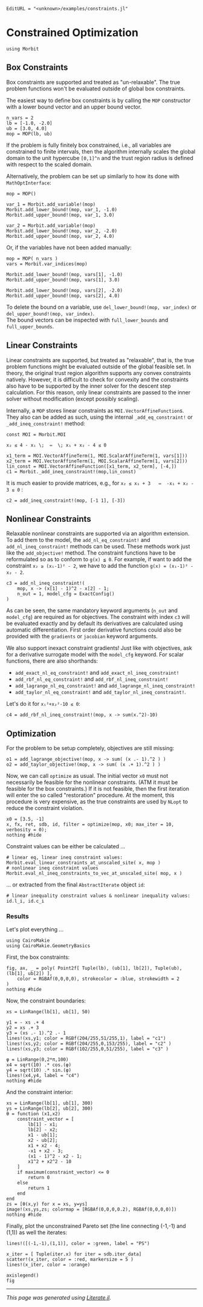 ```@meta
EditURL = "<unknown>/examples/constraints.jl"
```

# Constrained Optimization

````@example constraints
using Morbit
````

## Box Constraints

Box constraints are supported and treated as "un-relaxable".
The true problem functions won't be evaluated outside of global box constraints.

The easiest way to define box constraints is by calling the `MOP` constructor
with a lower bound vector and an upper bound vector.

````@example constraints
n_vars = 2
lb = [-1.0, -2.0]
ub = [3.0, 4.0]
mop = MOP(lb, ub)
````

If the problem is fully finitely box constrained, i.e., all variables
are constrained to finite intervals, then the algorithm internally
scales the global domain to the unit hypercube ``[0,1]^n`` and the trust region
radius is defined with respect to the scaled domain.

Alternatively, the problem can be set up similarly to how its done with
`MathOptInterface`:

````@example constraints
mop = MOP()

var_1 = Morbit.add_variable!(mop)
Morbit.add_lower_bound!(mop, var_1, -1.0)
Morbit.add_upper_bound!(mop, var_1, 3.0)

var_2 = Morbit.add_variable!(mop)
Morbit.add_lower_bound!(mop, var_2, -2.0)
Morbit.add_upper_bound!(mop, var_2, 4.0)
````

Or, if the variables have not been added manually:

````@example constraints
mop = MOP( n_vars )
vars = Morbit.var_indices(mop)

Morbit.add_lower_bound!(mop, vars[1], -1.0)
Morbit.add_upper_bound!(mop, vars[1], 3.0)

Morbit.add_lower_bound!(mop, vars[2], -2.0)
Morbit.add_upper_bound!(mop, vars[2], 4.0)
````

To delete the bound on a variable, use `del_lower_bound!(mop, var_index)`
or `del_upper_bound!(mop, var_index)`. \
The bound vectors can be inspected with `full_lower_bounds` and `full_upper_bounds`.

## Linear Constraints
Linear constraints are supported, but treated as "relaxable", that is,
the true problem functions might be evaluated outside of the global feasible
set.
In theory, the original trust region algorithm supports any convex constraints
natively. However, it is difficult to check for convexity and the constraints
also have to be supported by the inner solver for the descent step calculation.
For this reason, only linear constraints are passed to the inner solver without
modification (except possibly scaling).

Internally, a `MOP` stores linear constraints as `MOI.VectorAffineFunction`s.
They also can be added as such, using the internal `_add_eq_constraint!` or
`_add_ineq_constraint!` method:

````@example constraints
const MOI = Morbit.MOI
````

``x₂ ≤ 4 - x₁ \;  ⇔  \; x₁ + x₂ - 4 ≤ 0``

````@example constraints
x1_term = MOI.VectorAffineTerm(1, MOI.ScalarAffineTerm(1, vars[1]))
x2_term = MOI.VectorAffineTerm(1, MOI.ScalarAffineTerm(1, vars[2]))
lin_const = MOI.VectorAffineFunction([x1_term, x2_term], [-4,])
c1 = Morbit._add_ineq_constraint!(mop,lin_const)
````

It is much easier to provide matrices, e.g., for
``x₂ ≤ x₁ + 3   ⇔  -x₁ + x₂ - 3 ≤ 0`` :

````@example constraints
c2 = add_ineq_constraint!(mop, [-1 1], [-3])
````

## Nonlinear Constraints
Relaxable nonlinear constraints are supported via an algorithm
extension.
To add them to the model, the `add_nl_eq_constraint!` and `add_nl_ineq_constraint!`
methods can be used.
These methods work just like the `add_objective!` method.
The constraint functions have to be reformulated so as to conform to ``g(x) ≦ 0``.
For example, if want to add the constraint ``x₂ ≥ (x₁-1)² - 2``, we have
to add the function ``g(x) = (x₁-1)² - x₂ - 2``.

````@example constraints
c3 = add_nl_ineq_constraint!(
	mop, x -> (x[1] - 1)^2 - x[2] - 1;
	n_out = 1, model_cfg = ExactConfig()
)
````

As can be seen, the same mandatory keyword arguments (`n_out` and `model_cfg`)
are required as for objectives.
The constraint with index `c3` will be evaluated exactly and by default
its derivatives are calculated using automatic differentiation.
First order derivative functions could also be provided with the `gradients`
or `jacobian` keyword arguments.

We also support inexact constraint gradients!
Just like with objectives, ask for a derivative surrogate model
with the `model_cfg` keyword.
For scalar functions, there are also shorthands:
* `add_exact_nl_eq_constraint!` and `add_exact_nl_ineq_constraint!`
* `add_rbf_nl_eq_constraint!` and `add_rbf_nl_ineq_constraint!`
* `add_lagrange_nl_eq_constraint!` and `add_lagrange_nl_ineq_constraint!`
* `add_taylor_nl_eq_constraint!` and `add_taylor_nl_ineq_constraint!`.

Let's do it for ``x₁²+x₂²-10 ≤ 0``:

````@example constraints
c4 = add_rbf_nl_ineq_constraint!(mop, x -> sum(x.^2)-10)
````

## Optimization

For the problem to be setup completely, objectives are still missing:

````@example constraints
o1 = add_lagrange_objective!(mop, x -> sum( (x .- 1).^2 ) )
o2 = add_taylor_objective!(mop, x -> sum( (x .+ 1).^2 ) )
````

Now, we can call `optimize` as usual.
The initial vector `x0` must not necessarily be feasible for the nonlinear constraints.
(ATM it must be feasible for the box constraints.)
If it is not feasible, then the first iteration will enter
the so called "restoration" procedure.
At the moment, this procedure is very expensive, as the true constraints
are used by `NLopt` to reduce the constraint violation.

````@example constraints
x0 = [3.5, -1]
x, fx, ret, sdb, id, filter = optimize(mop, x0; max_iter = 10, verbosity = 0);
nothing #hide
````

Constraint values can be either be calculated …

````@example constraints
# linear eq, linear ineq constraint values:
Morbit.eval_linear_constraints_at_unscaled_site( x, mop )
# nonlinear ineq constraint values
Morbit.eval_nl_ineq_constraints_to_vec_at_unscaled_site( mop, x )
````

… or extracted from the final `AbstractIterate` object `id`:

````@example constraints
# linear inequality constraint values & nonlinear inequality values:
id.l_i, id.c_i
````

### Results
Let's plot everything …

````@example constraints
using CairoMakie
using CairoMakie.GeometryBasics
````

First, the box constraints:

````@example constraints
fig, ax, _ = poly( Point2f[ Tuple(lb), (ub[1], lb[2]), Tuple(ub), (lb[1], ub[2]) ],
	color = RGBAf(0,0,0,0), strokecolor = :blue, strokewidth = 2
)
nothing #hide
````

Now, the constraint boundaries:

````@example constraints
xs = LinRange(lb[1], ub[1], 50)

y1 = - xs .+ 4
y2 = xs .+ 3
y3 = (xs .- 1).^2 .- 1
lines!(xs,y1; color = RGBf(204/255,51/255,1), label = "c1")
lines!(xs,y2; color = RGBf(204/255,0,153/255), label = "c2" )
lines!(xs,y3; color = RGBf(102/255,0,51/255), label = "c3" )

φ = LinRange(0,2*π,100)
x4 = sqrt(10) .* cos.(φ)
y4 = sqrt(10) .* sin.(φ)
lines!(x4,y4, label = "c4")
nothing #hide
````

And the constraint interior:

````@example constraints
xs = LinRange(lb[1], ub[1], 300)
ys = LinRange(lb[2], ub[2], 300)
θ = function (x1,x2)
	constraint_vector = [
		lb[1] - x1;
		lb[2] - x2;
		x1 - ub[1];
		x2 - ub[2];
		x1 + x2 - 4;
		-x1 + x2 - 3;
		(x1 - 1)^2 - x2 - 1;
		x1^2 + x2^2 - 10
	]
	if maximum(constraint_vector) <= 0
		return 0
	else
		return 1
	end
end
zs = [θ(x,y) for x = xs, y=ys]
image!(xs,ys,zs; colormap = [RGBAf(0,0,0,0.2), RGBAf(0,0,0,0)])
nothing #hide
````

Finally, plot the unconstrained Pareto set (the line connecting (-1,-1) and (1,1))
as well the iterates:

````@example constraints
lines!([(-1,-1),(1,1)], color = :green, label = "PS")

x_iter = [ Tuple(iter.x) for iter = sdb.iter_data]
scatter!(x_iter, color = :red, markersize = 5 )
lines!(x_iter, color = :orange)

axislegend()
fig
````

---

*This page was generated using [Literate.jl](https://github.com/fredrikekre/Literate.jl).*

